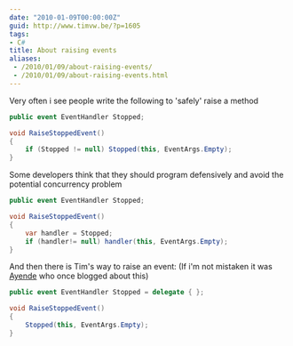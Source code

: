 ```yaml
---
date: "2010-01-09T00:00:00Z"
guid: http://www.timvw.be/?p=1605
tags:
- C#
title: About raising events
aliases:
 - /2010/01/09/about-raising-events/
 - /2010/01/09/about-raising-events.html
---
```

Very often i see people write the following to 'safely' raise a method

```csharp
public event EventHandler Stopped;

void RaiseStoppedEvent()
{
	if (Stopped != null) Stopped(this, EventArgs.Empty);
}
```

Some developers think that they should program defensively and avoid the potential concurrency problem

```csharp
public event EventHandler Stopped;

void RaiseStoppedEvent()
{
	var handler = Stopped;
	if (handler!= null) handler(this, EventArgs.Empty);
}
```

And then there is Tim's way to raise an event: (If i'm not mistaken it was [Ayende](http://www.ayende.com) who once blogged about this) 

```csharp
public event EventHandler Stopped = delegate { };

void RaiseStoppedEvent()
{
	Stopped(this, EventArgs.Empty);
}
```
